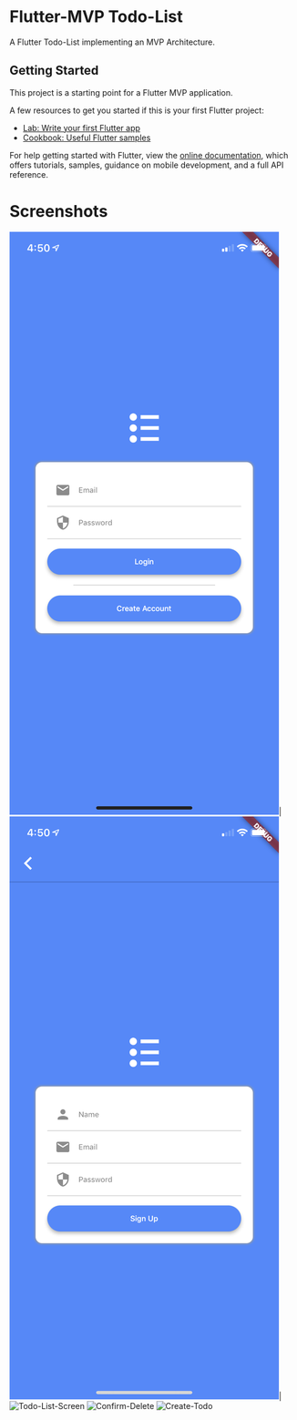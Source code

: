 # Flutter-MVP Todo-List

A Flutter Todo-List implementing an MVP Architecture.

## Getting Started

This project is a starting point for a Flutter MVP application.

A few resources to get you started if this is your first Flutter project:

- [Lab: Write your first Flutter app](https://flutter.io/docs/get-started/codelab)
- [Cookbook: Useful Flutter samples](https://flutter.io/docs/cookbook)

For help getting started with Flutter, view the 
[online documentation](https://flutter.io/docs), which offers tutorials, 
samples, guidance on mobile development, and a full API reference.

# Screenshots
![SignIn-Screen](https://github.com/akinsete/Flutter-Todo-MVP-App/blob/master/assets/images/sign_in.png)|
![SignUp-Screen](https://github.com/akinsete/Flutter-Todo-MVP-App/blob/master/assets/images/sign_up.png)|
![Todo-List-Screen](https://github.com/akinsete/Flutter-Todo-MVP-App/blob/master/assets/images/todo_list.png=100x150)
![Confirm-Delete](https://github.com/akinsete/Flutter-Todo-MVP-App/blob/master/assets/images/confirm_delete.png=100x150)
![Create-Todo](https://github.com/akinsete/Flutter-Todo-MVP-App/blob/master/assets/images/create_todo.png=100x150)

